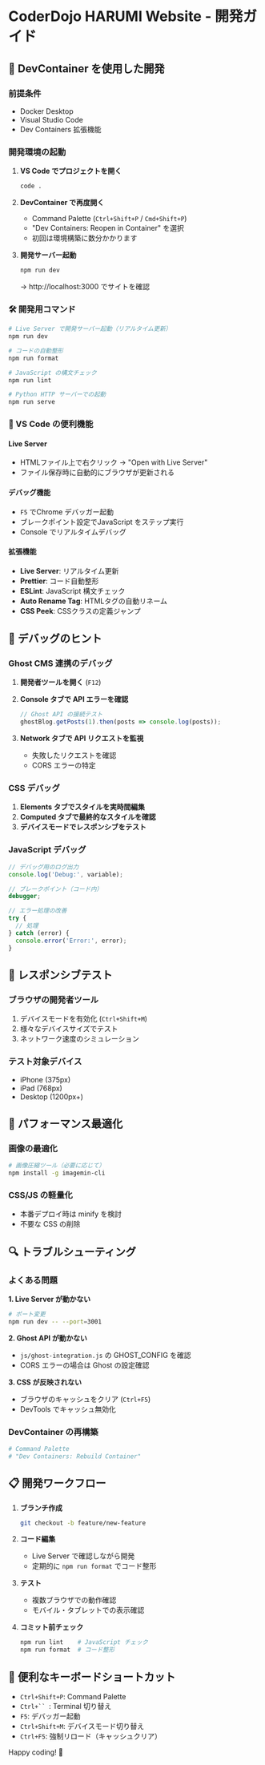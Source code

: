 # CoderDojo HARUMI Website - 開発ガイド

## 🐳 DevContainer を使用した開発

### 前提条件
- Docker Desktop
- Visual Studio Code
- Dev Containers 拡張機能

### 開発環境の起動

1. **VS Code でプロジェクトを開く**
   ```bash
   code .
   ```

2. **DevContainer で再度開く**
   - Command Palette (`Ctrl+Shift+P` / `Cmd+Shift+P`)
   - "Dev Containers: Reopen in Container" を選択
   - 初回は環境構築に数分かかります

3. **開発サーバー起動**
   ```bash
   npm run dev
   ```
   → http://localhost:3000 でサイトを確認

### 🛠️ 開発用コマンド

```bash
# Live Server で開発サーバー起動（リアルタイム更新）
npm run dev

# コードの自動整形
npm run format

# JavaScript の構文チェック
npm run lint

# Python HTTP サーバーでの起動
npm run serve
```

### 🔧 VS Code の便利機能

#### Live Server
- HTMLファイル上で右クリック → "Open with Live Server"
- ファイル保存時に自動的にブラウザが更新される

#### デバッグ機能
- `F5` でChrome デバッガー起動
- ブレークポイント設定でJavaScript をステップ実行
- Console でリアルタイムデバッグ

#### 拡張機能
- **Live Server**: リアルタイム更新
- **Prettier**: コード自動整形
- **ESLint**: JavaScript 構文チェック
- **Auto Rename Tag**: HTMLタグの自動リネーム
- **CSS Peek**: CSSクラスの定義ジャンプ

## 🎨 デバッグのヒント

### Ghost CMS 連携のデバッグ

1. **開発者ツールを開く** (`F12`)
2. **Console タブで API エラーを確認**
   ```javascript
   // Ghost API の接続テスト
   ghostBlog.getPosts(1).then(posts => console.log(posts));
   ```

3. **Network タブで API リクエストを監視**
   - 失敗したリクエストを確認
   - CORS エラーの特定

### CSS デバッグ

1. **Elements タブでスタイルを実時間編集**
2. **Computed タブで最終的なスタイルを確認**
3. **デバイスモードでレスポンシブをテスト**

### JavaScript デバッグ

```javascript
// デバッグ用のログ出力
console.log('Debug:', variable);

// ブレークポイント（コード内）
debugger;

// エラー処理の改善
try {
  // 処理
} catch (error) {
  console.error('Error:', error);
}
```

## 📱 レスポンシブテスト

### ブラウザの開発者ツール
1. デバイスモードを有効化 (`Ctrl+Shift+M`)
2. 様々なデバイスサイズでテスト
3. ネットワーク速度のシミュレーション

### テスト対象デバイス
- iPhone (375px)
- iPad (768px)
- Desktop (1200px+)

## 🚀 パフォーマンス最適化

### 画像の最適化
```bash
# 画像圧縮ツール（必要に応じて）
npm install -g imagemin-cli
```

### CSS/JS の軽量化
- 本番デプロイ時は minify を検討
- 不要な CSS の削除

## 🔍 トラブルシューティング

### よくある問題

**1. Live Server が動かない**
```bash
# ポート変更
npm run dev -- --port=3001
```

**2. Ghost API が動かない**
- `js/ghost-integration.js` の GHOST_CONFIG を確認
- CORS エラーの場合は Ghost の設定確認

**3. CSS が反映されない**
- ブラウザのキャッシュをクリア (`Ctrl+F5`)
- DevTools でキャッシュ無効化

### DevContainer の再構築
```bash
# Command Palette
# "Dev Containers: Rebuild Container"
```

## 📋 開発ワークフロー

1. **ブランチ作成**
   ```bash
   git checkout -b feature/new-feature
   ```

2. **コード編集**
   - Live Server で確認しながら開発
   - 定期的に `npm run format` でコード整形

3. **テスト**
   - 複数ブラウザでの動作確認
   - モバイル・タブレットでの表示確認

4. **コミット前チェック**
   ```bash
   npm run lint    # JavaScript チェック
   npm run format  # コード整形
   ```

## 🌟 便利なキーボードショートカット

- `Ctrl+Shift+P`: Command Palette
- `Ctrl+`` `: Terminal 切り替え
- `F5`: デバッガー起動
- `Ctrl+Shift+M`: デバイスモード切り替え
- `Ctrl+F5`: 強制リロード（キャッシュクリア）

Happy coding! 🎉